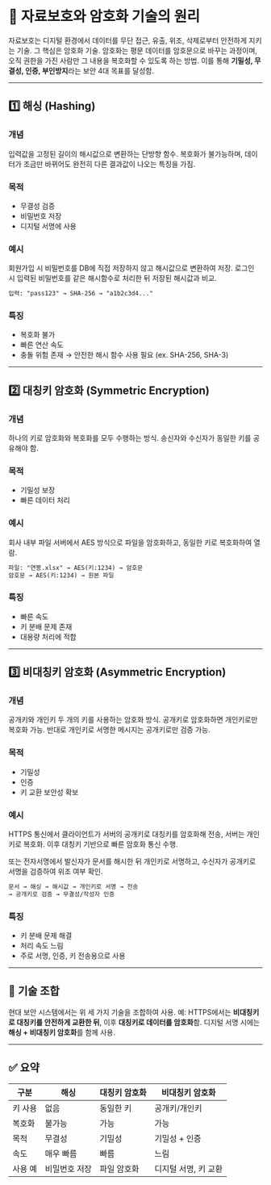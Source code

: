 # 🔐 자료보호와 암호화 기술의 원리

자료보호는 디지털 환경에서 데이터를 무단 접근, 유출, 위조, 삭제로부터 안전하게 지키는 기술. 그 핵심은 암호화 기술. 암호화는 평문 데이터를 암호문으로 바꾸는 과정이며, 오직 권한을 가진 사람만 그 내용을 복호화할 수 있도록 하는 방법. 이를 통해 **기밀성, 무결성, 인증, 부인방지**라는 보안 4대 목표를 달성함.

---

## 1️⃣ 해싱 (Hashing)
### 개념

입력값을 고정된 길이의 해시값으로 변환하는 단방향 함수. 복호화가 불가능하며, 데이터가 조금만 바뀌어도 완전히 다른 결과값이 나오는 특징을 가짐.

### 목적

* 무결성 검증
* 비밀번호 저장
* 디지털 서명에 사용

### 예시

회원가입 시 비밀번호를 DB에 직접 저장하지 않고 해시값으로 변환하여 저장. 로그인 시 입력된 비밀번호를 같은 해시함수로 처리한 뒤 저장된 해시값과 비교.

```txt
입력: "pass123" → SHA-256 → "a1b2c3d4..."
```

### 특징

* 복호화 불가
* 빠른 연산 속도
* 충돌 위험 존재 → 안전한 해시 함수 사용 필요 (ex. SHA-256, SHA-3)

---

## 2️⃣ 대칭키 암호화 (Symmetric Encryption)

### 개념

하나의 키로 암호화와 복호화를 모두 수행하는 방식. 송신자와 수신자가 동일한 키를 공유해야 함.

### 목적

* 기밀성 보장
* 빠른 데이터 처리

### 예시

회사 내부 파일 서버에서 AES 방식으로 파일을 암호화하고, 동일한 키로 복호화하여 열람.

```txt
파일: "연봉.xlsx" → AES(키:1234) → 암호문
암호문 → AES(키:1234) → 원본 파일
```

### 특징

* 빠른 속도
* 키 분배 문제 존재
* 대용량 처리에 적합

---

## 3️⃣ 비대칭키 암호화 (Asymmetric Encryption)

### 개념

공개키와 개인키 두 개의 키를 사용하는 암호화 방식. 공개키로 암호화하면 개인키로만 복호화 가능. 반대로 개인키로 서명한 메시지는 공개키로만 검증 가능.

### 목적

* 기밀성
* 인증
* 키 교환 보안성 확보

### 예시

HTTPS 통신에서 클라이언트가 서버의 공개키로 대칭키를 암호화해 전송, 서버는 개인키로 복호화. 이후 대칭키 기반으로 빠른 암호화 통신 수행.

또는 전자서명에서 발신자가 문서를 해시한 뒤 개인키로 서명하고, 수신자가 공개키로 서명을 검증하여 위조 여부 확인.

```txt
문서 → 해싱 → 해시값 → 개인키로 서명 → 전송
→ 공개키로 검증 → 무결성/작성자 인증
```

### 특징

* 키 분배 문제 해결
* 처리 속도 느림
* 주로 서명, 인증, 키 전송용으로 사용

---

## 🔁 기술 조합

현대 보안 시스템에서는 위 세 가지 기술을 조합하여 사용.
예: HTTPS에서는 **비대칭키로 대칭키를 안전하게 교환한 뒤**, 이후 **대칭키로 데이터를 암호화**함. 디지털 서명 시에는 **해싱 + 비대칭키 암호화**를 함께 사용.

---

## ✅ 요약

| 구분   | 해싱      | 대칭키 암호화 | 비대칭키 암호화     |
| ---- | ------- | ------- | ------------ |
| 키 사용 | 없음      | 동일한 키   | 공개키/개인키      |
| 복호화  | 불가능     | 가능      | 가능           |
| 목적   | 무결성     | 기밀성     | 기밀성 + 인증     |
| 속도   | 매우 빠름   | 빠름      | 느림           |
| 사용 예 | 비밀번호 저장 | 파일 암호화  | 디지털 서명, 키 교환 |
